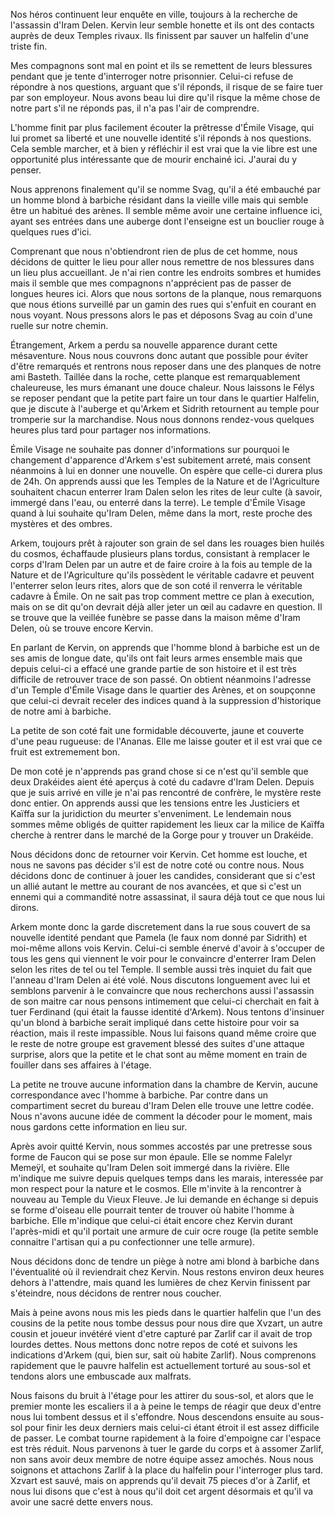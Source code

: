 Nos héros continuent leur enquête en ville, toujours à la recherche de
l'assassin d'Iram Delen. Kervin leur semble honette et ils ont des contacts
auprès de deux Temples rivaux. Ils finissent par sauver un halfelin d'une triste
fin.

Mes compagnons sont mal en point et ils se remettent de leurs blessures pendant
que je tente d'interroger notre prisonnier. Celui-ci refuse de répondre à nos
questions, arguant que s'il réponds, il risque de se faire tuer par son
employeur. Nous avons beau lui dire qu'il risque la même chose de notre part
s'il ne réponds pas, il n'a pas l'air de comprendre.

L'homme finit par plus facilement écouter la prêtresse d'Émile Visage, qui lui
promet sa liberté et une nouvelle identité s'il réponds à nos questions. Cela
semble marcher, et à bien y réfléchir il est vrai que la vie libre est une
opportunité plus intéressante que de mourir enchainé ici. J'aurai du y penser.

Nous apprenons finalement qu'il se nomme Svag, qu'il a été embauché par un homme
blond à barbiche résidant dans la vieille ville mais qui semble être un habitué
des arènes. Il semble même avoir une certaine influence ici, ayant ses entrées
dans une auberge dont l'enseigne est un bouclier rouge à quelques rues d'ici.

Comprenant que nous n'obtiendront rien de plus de cet homme, nous décidons de
quitter le lieu pour aller nous remettre de nos blessures dans un lieu plus
accueillant. Je n'ai rien contre les endroits sombres et humides mais il semble
que mes compagnons n'apprécient pas de passer de longues heures ici. Alors que
nous sortons de la planque, nous remarquons que nous étions surveillé par un
gamin des rues qui s'enfuit en courant en nous voyant.  Nous pressons alors le
pas et déposons Svag au coin d'une ruelle sur notre chemin.

Étrangement, Arkem a perdu sa nouvelle apparence durant cette mésaventure. Nous
nous couvrons donc autant que possible pour éviter d'être remarqués et rentrons
nous reposer dans une des planques de notre ami Basteth. Taillée dans la roche,
cette planque est remarquablement chaleureuse, les murs émanant une douce
chaleur. Nous laissons le Félys se reposer pendant que la petite part faire
un tour dans le quartier Halfelin, que je discute à l'auberge et qu'Arkem et
Sidrith retournent au temple pour tromperie sur la marchandise. Nous nous
donnons rendez-vous quelques heures plus tard pour partager nos informations.

Émile Visage ne souhaite pas donner d'informations sur pourquoi le changement
d'apparence d'Arkem s'est subitement arreté, mais consent néanmoins à lui en
donner une nouvelle. On espère que celle-ci durera plus de 24h. On apprends
aussi que les Temples de la Nature et de l'Agriculture souhaitent chacun
enterrer Iram Dalen selon les rites de leur culte (à savoir, immergé dans l'eau,
ou enterré dans la terre). Le temple d'Émile Visage quand à lui souhaite qu'Iram
Delen, même dans la mort, reste proche des mystères et des ombres.

Arkem, toujours prêt à rajouter son grain de sel dans les rouages bien huilés du
cosmos, échaffaude plusieurs plans tordus, consistant à remplacer le corps
d'Iram Delen par un autre et de faire croire à la fois au temple de la Nature et
de l'Agriculture qu'ils possèdent le véritable cadavre et peuvent l'enterrer
selon leurs rites, alors que de son coté il renverra le véritable cadavre
à Émile. On ne sait pas trop comment mettre ce plan à execution, mais on se dit
qu'on devrait déjà aller jeter un œil au cadavre en question. Il se trouve que
la veillée funèbre se passe dans la maison même d'Iram Delen, où se trouve
encore Kervin.

En parlant de Kervin, on apprends que l'homme blond à barbiche est un de ses
amis de longue date, qu'ils ont fait leurs armes ensemble mais que depuis
celui-ci a effacé une grande partie de son histoire et il est très difficile de
retrouver trace de son passé. On obtient néanmoins l'adresse d'un Temple d'Émile
Visage dans le quartier des Arènes, et on soupçonne que celui-ci devrait receler
des indices quand à la suppression d'historique de notre ami à barbiche.

La petite de son coté fait une formidable découverte, jaune et couverte d'une
peau rugueuse: de l'Ananas. Elle me laisse gouter et il est vrai que ce fruit
est extremement bon.

De mon coté je n'apprends pas grand chose si ce n'est qu'il semble que deux
Drakéides aient été aperçus à coté du cadavre d'Iram Delen. Depuis que je suis
arrivé en ville je n'ai pas rencontré de confrère, le mystère reste donc entier.
On apprends aussi que les tensions entre les Justiciers et Kaïffa sur la
juridiction du meurter s'enveniment. Le lendemain nous sommes même obligés de
quitter rapidement les lieux car la milice de Kaïffa cherche à rentrer dans le
marché de la Gorge pour y trouver un Drakéide.

Nous décidons donc de retourner voir Kervin. Cet homme est louche, et nous ne
savons pas décider s'il est de notre coté ou contre nous. Nous décidons donc de
continuer à jouer les candides, considerant que si c'est un allié autant le
mettre au courant de nos avancées, et que si c'est un ennemi qui a commandité
notre assassinat, il saura déjà tout ce que nous lui dirons.

Arkem monte donc la garde discretement dans la rue sous couvert de sa nouvelle
identité pendant que Pamela (le faux nom donné par Sidrith) et moi-même allons
vois Kervin. Celui-ci semble énervé d'avoir à s'occuper de tous les gens qui
viennent le voir pour le convaincre d'enterrer Iram Delen selon les rites de tel
ou tel Temple. Il semble aussi très inquiet du fait que l'anneau d'Iram Delen ai
été volé. Nous discutons longuement avec lui et semblons parvenir à le
convaincre que nous recherchons aussi l'assassin de son maitre car nous pensons
intimement que celui-ci cherchait en fait à tuer Ferdinand (qui était la fausse
identité d'Arkem). Nous tentons d'insinuer qu'un blond à barbiche serait
impliqué dans cette histoire pour voir sa réaction, mais il reste impassible.
Nous lui faisons quand même croire que le reste de notre groupe est gravement
blessé des suites d'une attaque surprise, alors que la petite et le chat sont au
même moment en train de fouiller dans ses affaires à l'étage.

La petite ne trouve aucune information dans la chambre de Kervin, aucune
correspondance avec l'homme à barbiche. Par contre dans un compartiment secret
du bureau d'Iram Delen elle trouve une lettre codée. Nous n'avons aucune idée de
comment la décoder pour le moment, mais nous gardons cette information en lieu
sur.

Après avoir quitté Kervin, nous sommes accostés par une pretresse sous forme de
Faucon qui se pose sur mon épaule. Elle se nomme Falelyr Memeÿl, et souhaite
qu'Iram Delen soit immergé dans la rivière. Elle m'indique me suivre depuis
quelques temps dans les marais, interessée par mon respect pour la nature et le
cosmos. Elle m'invite à la rencontrer à nouveau au Temple du Vieux Fleuve. Je
lui demande en échange si depuis se forme d'oiseau elle pourrait tenter de
trouver où habite l'homme à barbiche. Elle m'indique que celui-ci était encore
chez Kervin durant l'après-midi et qu'il portait une armure de cuir ocre rouge
(la petite semble connaitre l'artisan qui a pu confectionner une telle armure).

Nous décidons donc de tendre un piège à notre ami blond à barbiche dans
l'éventualité où il reviendrait chez Kervin. Nous restons environ deux heures
dehors à l'attendre, mais quand les lumières de chez Kervin finissent par
s'éteindre, nous décidons de rentrer nous coucher.

Mais à peine avons nous mis les pieds dans le quartier halfelin que l'un des
cousins de la petite nous tombe dessus pour nous dire que Xvzart, un autre
cousin et joueur invétéré vient d'etre capturé par Zarlif car il avait de trop
lourdes dettes. Nous mettons donc notre repos de coté et suivons les indications
d'Arkem (qui, bien sur, sait où habite Zarlif). Nous comprenons rapidement que
le pauvre halfelin est actuellement torturé au sous-sol et tendons alors une
embuscade aux malfrats.

Nous faisons du bruit à l'étage pour les attirer du sous-sol, et alors que le
premier monte les escaliers il a à peine le temps de réagir que deux d'entre
nous lui tombent dessus et il s'effondre. Nous descendons ensuite au sous-sol
pour finir les deux derniers mais celui-ci étant étroit il est assez difficile
de passer. Le combat tourne rapidement à la foire d'empoigne car l'espace est
très réduit. Nous parvenons à tuer le garde du corps et à assomer Zarlif, non
sans avoir deux membre de notre équipe assez amochés. Nous nous soignons et
attachons Zarlif à la place du halfelin pour l'interroger plus tard. Xzvart est
sauvé, mais on apprends qu'il devait 75 pieces d'or à Zarlif, et nous lui disons
que c'est à nous qu'il doit cet argent désormais et qu'il va avoir une sacré
dette envers nous.

